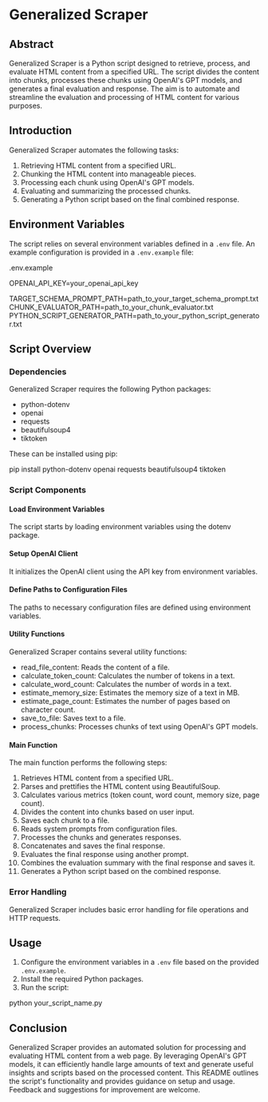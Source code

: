 # Generalized Scraper

## Abstract
Generalized Scraper is a Python script designed to retrieve, process, and evaluate HTML content from a specified URL. The script divides the content into chunks, processes these chunks using OpenAI's GPT models, and generates a final evaluation and response. The aim is to automate and streamline the evaluation and processing of HTML content for various purposes.

## Introduction
Generalized Scraper automates the following tasks:
1. Retrieving HTML content from a specified URL.
2. Chunking the HTML content into manageable pieces.
3. Processing each chunk using OpenAI's GPT models.
4. Evaluating and summarizing the processed chunks.
5. Generating a Python script based on the final combined response.

## Environment Variables
The script relies on several environment variables defined in a `.env` file. An example configuration is provided in a `.env.example` file:

.env.example

OPENAI_API_KEY=your_openai_api_key

TARGET_SCHEMA_PROMPT_PATH=path_to_your_target_schema_prompt.txt
CHUNK_EVALUATOR_PATH=path_to_your_chunk_evaluator.txt
PYTHON_SCRIPT_GENERATOR_PATH=path_to_your_python_script_generator.txt

## Script Overview

### Dependencies
Generalized Scraper requires the following Python packages:
- python-dotenv
- openai
- requests
- beautifulsoup4
- tiktoken

These can be installed using pip:

pip install python-dotenv openai requests beautifulsoup4 tiktoken

### Script Components

#### Load Environment Variables
The script starts by loading environment variables using the dotenv package.

#### Setup OpenAI Client
It initializes the OpenAI client using the API key from environment variables.

#### Define Paths to Configuration Files
The paths to necessary configuration files are defined using environment variables.

#### Utility Functions
Generalized Scraper contains several utility functions:
- read_file_content: Reads the content of a file.
- calculate_token_count: Calculates the number of tokens in a text.
- calculate_word_count: Calculates the number of words in a text.
- estimate_memory_size: Estimates the memory size of a text in MB.
- estimate_page_count: Estimates the number of pages based on character count.
- save_to_file: Saves text to a file.
- process_chunks: Processes chunks of text using OpenAI's GPT models.

#### Main Function
The main function performs the following steps:
1. Retrieves HTML content from a specified URL.
2. Parses and prettifies the HTML content using BeautifulSoup.
3. Calculates various metrics (token count, word count, memory size, page count).
4. Divides the content into chunks based on user input.
5. Saves each chunk to a file.
6. Reads system prompts from configuration files.
7. Processes the chunks and generates responses.
8. Concatenates and saves the final response.
9. Evaluates the final response using another prompt.
10. Combines the evaluation summary with the final response and saves it.
11. Generates a Python script based on the combined response.

### Error Handling
Generalized Scraper includes basic error handling for file operations and HTTP requests.

## Usage
1. Configure the environment variables in a `.env` file based on the provided `.env.example`.
2. Install the required Python packages.
3. Run the script:

python your_script_name.py

## Conclusion
Generalized Scraper provides an automated solution for processing and evaluating HTML content from a web page. By leveraging OpenAI's GPT models, it can efficiently handle large amounts of text and generate useful insights and scripts based on the processed content. This README outlines the script's functionality and provides guidance on setup and usage. Feedback and suggestions for improvement are welcome.
